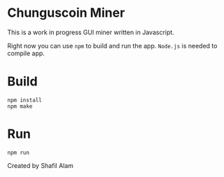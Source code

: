 # Chunguscoin Miner

This is a work in progress GUI miner written in Javascript.

Right now you can use `npm` to build and run the app. `Node.js` is needed to compile app.

# Build
```
npm install
npm make
```

# Run
```
npm run
```

Created by Shafil Alam
